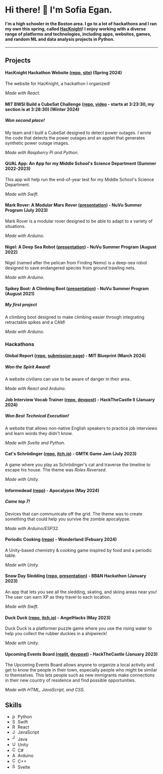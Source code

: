 # Hi there! 👋 I'm Sofia Egan.

#### I'm a high schooler in the Boston area. I go to a lot of hackathons and I ran my own this spring, called [HacKnight](https://hacknight.co/)! I enjoy working with a diverse range of platforms and technologies, including apps, websites, games, and random ML and data analysis projects in Python.

---

## Projects

#### HacKnight Hackathon Website ([repo](https://github.com/EerierGosling/HacKnight), [site](https://hacknight.co/)) (Spring 2024)
The website for HacKnight, a hackathon I organized!

_Made with React._


#### MIT BWSI Build a CubeSat Challenge ([repo](https://github.com/ItsMeNoobieboy/KnightSat), [video](https://web.mit.edu/webcast/beaverworks/s24/cubesat/) - starts at 3:23:30, my section is at 3:28:30) (Winter 2024)
##### Won second place!
My team and I built a CubeSat designed to detect power outages. I wrote the code that detects the power outages and an applet that generates synthetic power outage images.

_Made with Raspberry Pi and Python._


#### QUAL App: An App for my Middle School's Science Department (Summer 2022-2023)
This app will help run the end-of-year test for my Middle School's Science Department.

_Made with Swift._

#### Mark Rover: A Modular Mars Rover ([presentation](https://docs.google.com/presentation/d/1dubXn3H92zlAgE315F2llNSzRbir0hmS52xVyEhy9DI/)) - NuVu Summer Program (July 2023)
Mark Rover is a modular rover designed to be able to adapt to a variety of situations.

_Made with Arduino._

#### Nigel: A Deep Sea Robot ([presentation](https://docs.google.com/presentation/d/1hF5GwGTGZKrF80mlp128KA3_qe08fYb1O4ZtxzqGCfE)) - NuVu Summer Program (August 2022)
Nigel (named after the pelican from Finding Nemo) is a deep-sea robot designed to save endangered species from ground trawling nets.

_Made with Arduino._

#### Spikey Boot: A Climbing Boot ([presentation](https://cambridge.nuvustudio.com/posts/602793-final-presentation)) - NuVu Summer Program (August 2021)
##### My first project
A climbing boot designed to make climbing easier through integrating retractable spikes and a CAM!

_Made with Arduino._

### Hackathons
#### Global Report ([repo](https://github.com/EerierGosling/Global-Report), [submission page](https://ballot.hackmit.org/project/wkhcp-jycmp-sjrqt-axsnm)) - MIT Blueprint (March 2024)
##### Won the _Spirit Award_!
A website civilians can use to be aware of danger in their area.

_Made with React and Arduino._

#### Job Interview Vocab Trainer ([repo](https://github.com/ItsMeNoobieboy/HackTheCastleII), [devpost](https://devpost.com/software/job-interview-simulator)) - HackTheCastle II (January 2024)
##### Won _Best Technical Execution_!
A website that allows non-native English speakers to practice job interviews and learn words they didn't know.

_Made with Svelte and Python._

#### Cat's Schrödinger ([repo](https://github.com/EerierGosling/Cats-Schrodinger), [itch.io](https://itsmenoobieboy.itch.io/cats-schrodinger)) - GMTK Game Jam (July 2023)
A game where you play as Schrödinger's cat and traverse the timeline to escape his house. The theme was _Roles Reversed_.

_Made with Unity._

#### Informedead ([repo](https://github.com/EerierGosling/Informedead)) - Apocalypse (May 2024)
##### Came top 7!
Devices that can communicate off the grid. The theme was to create something that could help you survive the zombie apocalypse.

_Made with Arduino/ESP32._

#### Periodic Cooking ([repo](https://github.com/EerierGosling/Periodic-Cooking)) - Wonderland (Febuary 2024)
A Unity-based chemistry & cooking game inspired by food and a periodic table.

_Made with Unity._

#### Snow Day Sledding ([repo](https://github.com/EerierGosling/Snow-Day-Sledding), [presentation](https://docs.google.com/presentation/d/1acBdPOdk9REWFreQ4EXicJParBPiaYJC-Tnyn3GmBP0/edit?usp=sharing)) - BB&N Hackathon (January 2023)
An app that lets you see all the sledding, skating, and skiing areas near you! The user can earn XP as they travel to each location.

_Made with Swift._

#### Duck Duck ([repo](https://github.com/EerierGosling/Duck-Duck), [itch.io](https://eeriergosling.itch.io/duckduck)) - AngelHacks (May 2023)
Duck Duck is a platformer puzzle game where you use the rising water to help you collect the rubber duckies in a shipwreck!

_Made with Unity._

#### Upcoming Events Board ([replit](https://replit.com/@SofiaEgan/Nobles-Hackathon?v=1), [devpost](https://devpost.com/software/upcoming-events-board)) - HackTheCastle (January 2023)
The Upcoming Events Board allows anyone to organize a local activity and get to know the people in their town, especially people who might be similar to themselves. This lets people such as new immigrants make connections in their new country of residence and find possible opportunities. 

_Made with HTML, JavaScript, and CSS._

## Skills

- <img src="https://upload.wikimedia.org/wikipedia/commons/thumb/c/c3/Python-logo-notext.svg/1869px-Python-logo-notext.svg.png" alt="Python Logo" style="display: inline-block; vertical-align: middle;" width="14" height="14"> Python
- <img src="https://developer.apple.com/assets/elements/icons/swift/swift-96x96_2x.png" alt="Swift Logo" width="14" height="14"> Swift
- <img src="https://upload.wikimedia.org/wikipedia/commons/thumb/a/a7/React-icon.svg/2300px-React-icon.svg.png" alt="React Logo" width="14" height="14"> React
- <img src="https://upload.wikimedia.org/wikipedia/commons/thumb/9/99/Unofficial_JavaScript_logo_2.svg/1920px-Unofficial_JavaScript_logo_2.svg.png" alt="JavaScript Logo" width="14" height="14"> JavaScript
- <img src="https://static-00.iconduck.com/assets.00/java-icon-756x1024-si1cd6qx.png" alt="Java Logo" width="14" height="20"> Java
- <img src="https://companieslogo.com/img/orig/U-ea48bc1d.png?t=1634728034" alt="Unity Logo" width="14" height="15"> Unity
- <img src="https://upload.wikimedia.org/wikipedia/commons/thumb/b/bd/Logo_C_sharp.svg/1200px-Logo_C_sharp.svg.png" alt="C# Logo" width="14" height="16"> C#
- <img src="https://brandslogos.com/wp-content/uploads/images/large/arduino-logo-1.png" alt="Arduino Logo" width="14" height="14"> Arduino
- <img src="https://upload.wikimedia.org/wikipedia/commons/thumb/1/18/ISO_C%2B%2B_Logo.svg/1822px-ISO_C%2B%2B_Logo.svg.png" alt="C++ Logo" width="14" height="16"> C++
- <img src="https://upload.wikimedia.org/wikipedia/commons/thumb/1/1b/Svelte_Logo.svg/1200px-Svelte_Logo.svg.png" alt="Svelte Logo" width="14" height="16"> Svelte
